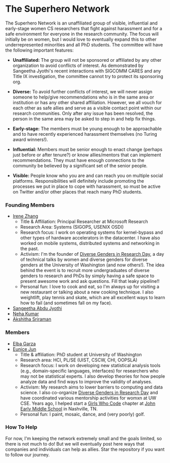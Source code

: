 # The Superhero Network

The Superhero Network is an unaffiliated group of visible, influential and early-stage women CS
researchers that fight against harassment and for a safe environment for everyone in the research community.  The focus will initially be on women, but I would love to eventually expand this to other underrepresented minorities and all PhD students.  The committee will have the following important features:

* **Unaffiliated:** The group will not be sponsored or affiliated by any
  other organization to avoid conflicts of interest.  As demonstrated
  by Sangeetha Jyothi's recent interactions with SIGCOMM CARES and any
  Title IX investigation, the committee cannot try to protect its
  sponsoring org.

* **Diverse:** To avoid further conflicts of interest, we will never
  assign someone to help/give recommendations who is in the same area
  or institution or has any other shared affiliation.  However, we all
  vouch for each other as safe allies and serve as a visible contact
  point within our research communities.  Only after any issue has
  been resolved, the person in the same area may be asked to step in
  and help fix things.

* **Early-stage:** The members must be young enough to be approachable and to have recently
  experienced harassment themselves (no Turing award winners!).
  
* **Influential:** Members must be senior enough to enact change (perhaps
  just before or after tenure?) or know allies/mentors that can implement recommendations.  They must have enough connections to the community be believed by a
  significant set of the senior people.

* **Visible:** People know who you are and can reach you on multiple
  social platforms.  Responsibilities will definitely include
  promoting the processes we put in place to cope with harassment, so
  must be active on Twitter and/or other places that reach many PhD
  students.
  
### Founding Members

* [Irene Zhang](https://irenezhang.net)
  * Title & Affiliation: Principal Researcher at Microsoft Research  
  * Research Area: Systems (SIGOPS, USENIX OSDI)
  * Research focus: I work on operating systems for kernel-bypass and other types of hardware accelerators in the datacenter. I have also worked on mobile systems, distributed systems and networking in the past.
  * Activism: I'm the founder of [Diverse Genders in Research Day](http://wrd.cs.washington.edu/), a day of technical talks by women and diverse genders for diverse genders at the University of Washington (and now others!). The idea behind the event is to recruit more undergraduates of diverse genders to research and PhDs by simply having a safe space to present awesome work and ask questions. Fill that leaky pipeline!!
  * Personal fun: I love to cook and eat, so I'm always up for visiting a new restaurant or talking about a new cooking technique. I also weightlift, play tennis and skate, which are all excellent ways to learn how to fail (and sometimes fall on my face). 
* [Sangeetha Abdu Jyothi](https://www.ics.uci.edu/~sabdujyo/)
* [Neha Kumar](https://www.nehakumar.org/)
* [Akshitha Sriraman](https://akshithasriraman.eecs.umich.edu/)

### Members

* [Elba Garza](elbagarza.com)
* [Eunice Jun](https://homes.cs.washington.edu/~emjun/)
  * Title & affiliation: PhD student at University of Washington
  * Research area: HCI, PL/SE (UIST, CSCW, CHI, OOPSLA)
  * Research focus: I work on developing new statistical analysis tools (e.g., domain-specific languages, interfaces) for researchers who may not be statistical experts. I also develop theories for how people analyze data and find ways to improve the validity of analyses. 
  * Activism: My research aims to lower barriers to computing and data science. I also co-organize [Diverse Genders in Research Day](http://wrd.cs.washington.edu/) and have coordinated various mentorship activities for womxn at UW CSE. Years ago, I helped start a [Girls Who Code](https://girlswhocode.com/) chapter at [John Early Middle School](https://johnearly.mnps.org/our_school/school_overview) in Nashville, TN. 
  * Personal fun: I paint, mosaic, dance, and (very poorly) golf. 
  
### How To Help
For now, I'm keeping the network extremely small and the goals limited, so there is not much to do! But we will eventually post here ways that companies and individuals can help as allies. Star the repository if you want to follow our journey.
